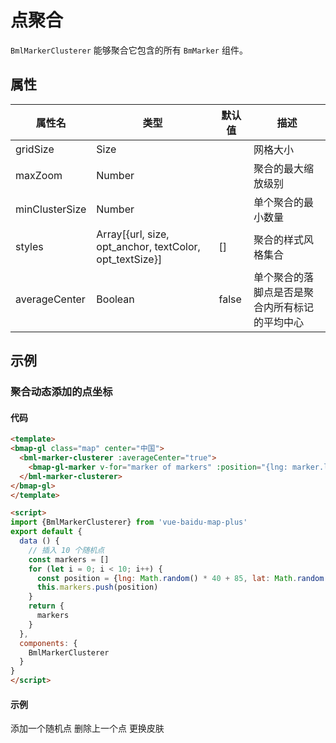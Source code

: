 # 点聚合

`BmlMarkerClusterer` 能够聚合它包含的所有 `BmMarker` 组件。

## 属性

|属性名|类型 |默认值|描述|
|------|-----|------|----|
|gridSize|Size||网格大小|
|maxZoom|Number||聚合的最大缩放级别|
|minClusterSize|Number||单个聚合的最小数量|
|styles|Array[{url, size, opt_anchor, textColor, opt_textSize}]|[]|聚合的样式风格集合|
|averageCenter|Boolean|false|单个聚合的落脚点是否是聚合内所有标记的平均中心|

## 示例

### 聚合动态添加的点坐标

#### 代码

```html
<template>
<bmap-gl class="map" center="中国">
  <bml-marker-clusterer :averageCenter="true">
    <bmap-gl-marker v-for="marker of markers" :position="{lng: marker.lng, lat: marker.lat}"></bmap-gl-marker>
  </bml-marker-clusterer>
</bmap-gl>
</template>

<script>
import {BmlMarkerClusterer} from 'vue-baidu-map-plus'
export default {
  data () {
    // 插入 10 个随机点
    const markers = []
    for (let i = 0; i < 10; i++) {
      const position = {lng: Math.random() * 40 + 85, lat: Math.random() * 30 + 21}
      this.markers.push(position)
    }
    return {
      markers
    }
  },
  components: {
    BmlMarkerClusterer
  }
}
</script>
```


#### 示例

<doc-preview>
<bmap-gl class="map" center="中国" :scroll-wheel-zoom="true" :double-click-zoom="true">
  <bml-marker-clusterer :averageCenter="true" :styles="styles">
    <bmap-gl-marker v-for="marker of markers" :position="{lng: marker.lng, lat: marker.lat}" @dragend="updateMarker($event, marker)" :dragging="true"></bmap-gl-marker>
  <bml-marker-clusterer>
</bmap-gl>
<md-button class="md-raised md-primary" @click="addMarker">添加一个随机点</md-button>
<md-button class="md-raised md-primary" @click="removeMarker">删除上一个点</md-button>
<md-button class="md-raised md-primary" @click="changeStyles">更换皮肤</md-button>
</doc-preview>

<script>
import {BmlMarkerClusterer} from '../../../components/index.js'
export default {
  data () {
    return {
      markers: [],
      styles: []
    }
  },
  components: {
    BmlMarkerClusterer
  },
  methods: {
    addMarker () {
      const position = {lng: Math.random() * 40 + 85, lat: Math.random() * 30 + 21}
      this.markers.push(position)
    },
    updateMarker ({point}, marker) {
      marker.lng = point.lng
      marker.lat = point.lat
    },
    removeMarker () {
      this.markers.pop()
    },
    changeStyles () {
      this.customStyles = !this.customStyles
      const EXAMPLE_URL = "http://api.map.baidu.com/library/MarkerClusterer/1.2/examples/"
      const styles = [{
        url: EXAMPLE_URL + 'images/heart30.png',
        size: {
          width: 30,
          height: 26
        },
        opt_anchor: [16, 0],
        textColor: '#ff00ff',
        opt_textSize: 10
      }, {
        url: EXAMPLE_URL + 'images/heart40.png',
        size: {
          width: 40,
          height: 35
        },
        opt_anchor: [40, 35],
        textColor: '#ff0000',
        opt_textSize: 12
      }, {
        url: EXAMPLE_URL + 'images/heart50.png',
        size: {
          width: 50,
          height: 44
        },
        opt_anchor: [32, 0],
        textColor: 'white',
        opt_textSize: 14
      }]
      this.styles = this.customStyles ? styles : []
    }
  }
}
</script>
